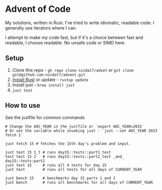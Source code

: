 # Advent of Code

My solutions, written in Rust. I've tried to write idiomatic, readable code. I generally use iterators where I can.

I attempt to make my code fast, but if it's a choice between fast and readable, I choose readable. No unsafe code or SIMD here.

## Setup

1. Clone this repo - `gh repo clone nindalf/advet` or `git clone git@github.com:nindalf/advent.git`
2. [Install Rust](https://www.rust-lang.org/learn/get-started) or update - `rustup update`
3. Install just - `brew install just`
4. `just test`

## How to use

See the justfile for common commands 

```
# Change the AOC_YEAR in the justfile or `export AOC_YEAR=2025`
# Or set the variable while invoking just - `just --set AOC_YEAR 2023 fetch 1`

just fetch 15 # fetches the 15th day's problem and input.

just test 15 1_t # runs day15::tests::part1_test
test test 15 2   # runs day15::tests::part2_test _and_ day15::tests:part2
just test 15     # runs all 4 tests for day 15
just test        # runs all tests for all days of CURRENT_YEAR

just bench 15    # benchmarks day 15 parts 1 and 2
just bench       # runs all benchmarks for all days of CURRENT_YEAR
```
